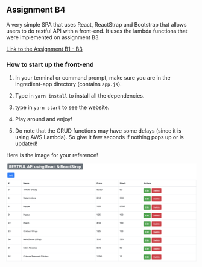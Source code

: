 ## Assignment B4

A very simple SPA that uses React, ReactStrap and Bootstrap that allows users to do restful API with a front-end. It uses the lambda functions that were implemented on assignment B3. 

[Link to the Assignment B1 - B3](https://github.com/kester-ng/Assignment-2)

### How to start up the front-end
 
 1. In your terminal or command prompt, make sure you are in the ingredient-app directory (contains `app.js`).
 
 2. Type in `yarn install` to install all the dependencies.

 3. type in `yarn start` to see the website.

 4. Play around and enjoy! 

 5. Do note that the CRUD functions may have some delays (since it is using AWS Lambda). So give it few seconds if nothing pops up or is updated!

 Here is the image for your reference!

 ![Website](images/website_updated.png)
